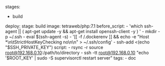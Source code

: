 stages:
  - build

 
deploy:
  stage: build
  image: tetraweb/php:7.1
  before_script:
    - 'which ssh-agent || ( apt-get update -y && apt-get install openssh-client -y ) '
    - mkdir -p ~/.ssh
    - eval $(ssh-agent -s)
    - '[[ -f /.dockerenv ]] && echo -e "Host *\n\tStrictHostKeyChecking no\n\n" > ~/.ssh/config'
    - ssh-add <(echo "$SSH_PRIVATE_KEY")
  script:
    - rsync -r source root@192.168.0.10:/path/to/directory
    - ssh -tt root@192.168.0.10 "echo '$ROOT_KEY' | sudo -S supervisorctl restart server"
  tags:
    - doc